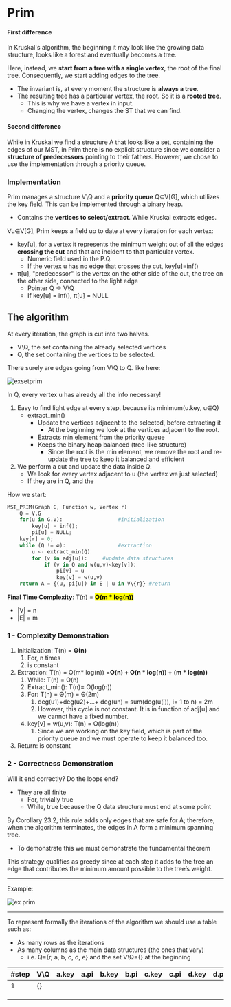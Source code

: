 # Prim

#### First difference 
In Kruskal's algorithm, the beginning it may look like the growing data structure, 
looks like a forest and eventually becomes a tree.

Here, instead, we **start from a tree with a single
vertex**, the root of the final tree. Consequently, we start adding edges to the tree.
* The invariant is, at every moment the structure is **always a tree**.
* The resulting tree has a particular vertex, the root. So it is a **rooted tree**.
  * This is why we have a vertex in input.
  * Changing the vertex, changes the ST that we can find.

#### Second difference
While in Kruskal we find a structure A that looks like a set, containing the edges of our MST, in Prim there is no explicit
structure since we consider a **structure of predecessors** pointing to their fathers. However, we chose to use
the implementation through a priority queue.

### Implementation
Prim manages a structure V\Q and a **priority queue** Q⊆V[G], which utilizes the key field. This can be implemented through a binary heap.
* Contains the **vertices to select/extract**. While Kruskal extracts edges.

∀u∈V[G], Prim keeps a field up to date at every iteration for each vertex:
* key[u], for a vertex it represents the minimum weight out of all the edges **crossing 
the cut** and that are incident to that particular vertex.
    * Numeric field used in the P.Q.
    * If the vertex u has no edge that crosses the cut, key[u]=inf()
* π[u], "predecessor" is the vertex on the other side of the cut, the tree on the other side, connected to the light edge
    * Pointer Q -> V\Q
    * If key[u] = inf(), π[u] = NULL
    

## The algorithm
At every iteration, the graph is cut into two halves.
* V\Q, the set containing the already selected vertices
* Q, the set containing the vertices to be selected.

There surely are edges going from V\Q to Q. like here:

![exsetprim](https://github.com/PayThePizzo/DataStrutucures-Algorithms/blob/main/Resources/exsetprim.png?raw=TRUE)

In Q, every vertex u has already all the info necessary!
1. Easy to find light edge at every step, because its minimum(u.key, u∈Q)
   * extract_min()
     * Update the vertices adjacent to the selected, before extracting it
       * At the beginning we look at the vertices adjacent to the root.
     * Extracts min element from the priority queue
     * Keeps the binary heap balanced (tree-like structure)
       * Since the root is the min element, we remove the root and re-update the tree to keep it balanced and efficient
2. We perform a cut and update the data inside Q.
   * We look for every vertex adjacent to u (the vertex we just selected) 
   * If they are in Q, and the

How we start:

```python
MST_PRIM(Graph G, Function w, Vertex r)
    Q = V.G
    for(u in G.V):                  #initialization
        key[u] = inf();
        pi[u] = NULL;
    key[r] = 0;
    while (Q != ∅):                 #extraction
        u <- extract_min(Q)         
        for (v in adj[u]):     #update data structures
            if (v in Q and w(u,v)<key[v]):
                pi[v] = u
                key[v] = w(u,v)
    return A = {(u, pi[u]) in E | u in V\{r}} #return
```
**Final Time Complexity**: T(n) = <mark>**O(m * log(n))**</mark>
* |V| = n
* |E| = m

### 1 - Complexity Demonstration
1. Initialization: T(n) = **Θ(n)**
   1. For, n times
   2. is constant
2. Extraction: T(n) = O(m* log(n)) =**O(n) + O(n * log(n)) + (m * log(n))**
   1. While: T(n) = O(n)
   2. Extract_min(): T(n)= O(log(n))
   3. For: T(n) = Θ(m) = Θ(2m)
      1. deg(u1)+deg(u2)+...+ deg(un) = sum(deg(u(i)), i= 1 to n) = 2m
      2. However, this cycle is not constant. It is in function of adj[u] and we cannot have a fixed number.
   4. key[v] = w(u,v): T(n) = O(log(n))
      1. Since we are working on the key field, which is part of the priority queue and we must
      operate to keep it balanced too.
3. Return: is constant

### 2 - Correctness Demonstration
Will it end correctly? Do the loops end?
* They are all finite
  * For, trivially true
  * While, true because the Q data structure must end at some point

By Corollary 23.2, this rule adds only edges that are safe for A; therefore, when the algorithm terminates, 
the edges in A form a minimum spanning tree.
* To demonstrate this we must demonstrate the fundamental theorem

This strategy qualifies as greedy since at each step it adds to the tree an edge that contributes the 
minimum amount possible to the tree’s weight.

---

Example: 

![ex prim](https://github.com/PayThePizzo/DataStrutucures-Algorithms/blob/main/Resources/exprim.png?raw=TRUE)

---

To represent formally the iterations of the algorithm we should use a table such as:
* As many rows as the iterations
* As many columns as the main data structures (the ones that vary)
  * i.e. Q={r, a, b, c, d, e} and the set V\Q={} at the beginning
 
| #step | V\Q | a.key | a.pi | b.key | b.pi | c.key | c.pi | d.key | d.pi | r.key | r.pi |
|-------|-----|-------|------|-------|------|-------|------|-------|------|-------|------|
| 1     | {}  |       |      |       |      |       |      |       |      |       |      |
|       |     |       |      |       |      |       |      |       |      |       |      |
|       |     |       |      |       |      |       |      |       |      |       |      |
|       |     |       |      |       |      |       |      |       |      |       |      |